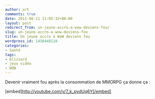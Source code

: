```yaml
---
author: art
comments: true
date: 2011-06-11 11:05:32+00:00
layout: post
redirect_from: un-jeune-accro-a-wow-deviens-fou/
slug: un-jeune-accro-a-wow-deviens-fou
title: Un jeune accro à WoW deviens fou
wordpress_id: 1438448118
categories:
- Santé
tags:
- blizzard
- jeux vidéo
- WOW
---
```


Devenir vraiment fou après la consommation de MMORPG ça donne ça :

[embed]http://youtube.com/v/7_k_pydUq6Y[/embed]
